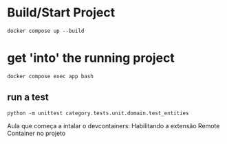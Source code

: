 # Build/Start Project
`docker compose up --build`

# get 'into' the running project
`docker compose exec app bash`

## run a test
`python -m unittest category.tests.unit.domain.test_entities`


Aula que começa a intalar o devcontainers:
Habilitando a extensão Remote Container no projeto
